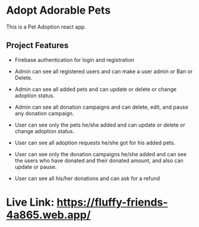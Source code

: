 # Adopt Adorable Pets

This is a Pet Adoption react app.
## Project Features
- Firebase authentication for login and registration

- Admin can see all registered users and can make a user admin or Ban or Delete.
- Admin can see all added pets and can update or delete or change adoption status.
- Admin can see all donation campaigns and can delete, edit, and pause any donation campaign.

- User can see only the pets he/she added and can update or delete or change adoption status.
- User can see all adoption requests he/she got for his added pets.
- User can see only the donation campaigns he/she added and can see the users who have donated and their donated amount, and also can update or pause.
- User can see all his/her donations and can ask for a refund

# Live Link: https://fluffy-friends-4a865.web.app/
